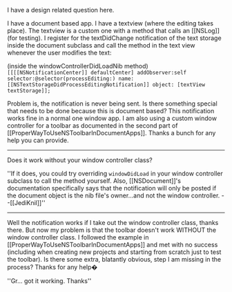 I have a design related question here.

I have a document based app.  I have a textview (where the editing takes place).  The textview is a custom one with a method that calls an [[NSLog]] (for testing).  I register for the textDidChange notification of the text storage inside the document subclass and call the method in the text view whenever the user modifies the text:

(inside the windowControllerDidLoadNib method)
<code>
[[[[NSNotificationCenter]] defaultCenter] addObserver:self selector:@selector(processEditing:)
name: [[NSTextStorageDidProcessEditingNotification]]
object: [textView textStorage]];
</code>

Problem is, the notification is never being sent.  Is there something special that needs to be done because this is document based?  This notification works fine in a normal one window app.  I am also using a custom window controller for a toolbar as documented in the second part of [[ProperWayToUseNSToolbarInDocumentApps]].  Thanks a bunch for any help you can provide.

----

Does it work without your window controller class?

''If it does, you could try overriding <code>windowDidLoad</code> in your window controller subclass to call the method yourself. Also, [[NSDocument]]'s documentation specifically says that the notification will only be posted if the document object is the nib file's owner...and not the window controller. --[[JediKnil]]''

----

Well the notification works if I take out the window controller class, thanks there.  But now my problem is that the toolbar doesn't work WITHOUT the window controller class.  I followed the example in [[ProperWayToUseNSToolbarInDocumentApps]] and met with no success (including when creating new projects and starting from scratch just to test the toolbar).  Is there some extra, blatantly obvious, step I am missing in the process?  Thanks for any help�

''Gr... got it working.  Thanks''